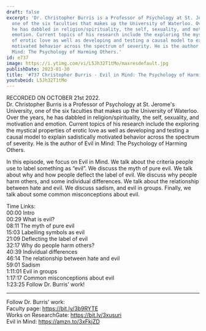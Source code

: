 ```yaml
---
draft: false
excerpt: 'Dr. Christopher Burris is a Professor of Psychology at St. Jerome''s University,
  one of the six faculties that makes up the University of Waterloo. Over the years,
  he has dabbled in religion/spirituality, the self, sexuality, and motivation and
  emotion. Current topics of his research include the exploring the mystical properties
  of erotic love as well as developing and testing a causal model to explain sadistically
  motivated behavior across the spectrum of severity. He is the author of Evil in
  Mind: The Psychology of Harming Others.'
id: e737
image: https://i.ytimg.com/vi/L5Jh32T1tMo/maxresdefault.jpg
publishDate: 2023-01-30
title: '#737 Christopher Burris - Evil in Mind: The Psychology of Harming Others'
youtubeid: L5Jh32T1tMo
---
```

RECORDED ON OCTOBER 21st 2022.  
Dr. Christopher Burris is a Professor of Psychology at St. Jerome's University, one of the six faculties that makes up the University of Waterloo. Over the years, he has dabbled in religion/spirituality, the self, sexuality, and motivation and emotion. Current topics of his research include the exploring the mystical properties of erotic love as well as developing and testing a causal model to explain sadistically motivated behavior across the spectrum of severity. He is the author of Evil in Mind: The Psychology of Harming Others.

In this episode, we focus on Evil in Mind. We talk about the criteria people use to label something as “evil”. We discuss the myth of pure evil. We talk about why and how people deflect the label of evil. We discuss why people harm others, and some individual differences. We talk about the relationship between hate and evil. We discuss sadism, and evil in groups. Finally, we talk about some common misconceptions about evil.

Time Links:  
00:00 Intro  
00:29  What is evil?  
08:11  The myth of pure evil  
15:03  Labelling symbols as evil  
21:09  Deflecting the label of evil  
32:17  Why do people harm others?  
40:39  Individual differences  
46:14  The relationship between hate and evil  
59:01  Sadism  
1:11:01  Evil in groups  
1:17:17  Common misconceptions about evil  
1:23:25  Follow Dr. Burris’ work!

---

Follow Dr. Burris’ work:  
Faculty page: https://bit.ly/3b9RYTE  
Works on ResearchGate: https://bit.ly/3xusuri  
Evil in Mind: https://amzn.to/3xFkjZD
